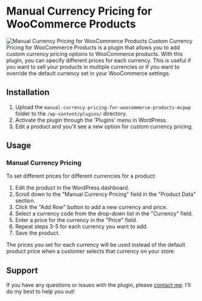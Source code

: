 # Manual Currency Pricing for WooCommerce Products

![Manual Currency Pricing for WooCommerce Products](https://github.com/davidofug/Manual-Currency-Pricing-for-WooCommerce-Products-mcpwp/blob/main/Feature.png)
Custom Currency Pricing for WooCommerce Products is a plugin that allows you to add custom currency pricing options to WooCommerce products. With this plugin, you can specify different prices for each currency. This is useful if you want to sell your products in multiple currencies or if you want to override the default currency set in your WooCommerce settings.

## Installation

1. Upload the `manual-currency-pricing-for-woocommerce-products-mcpwp` folder to the `/wp-content/plugins/` directory.
2. Activate the plugin through the 'Plugins' menu in WordPress.
3. Edit a product and you'll see a new option for custom currency pricing.

## Usage

### Manual Currency Pricing

To set different prices for different currencies for a product:

1. Edit the product in the WordPress dashboard.
2. Scroll down to the "Manual Currency Pricing" field in the "Product Data" section.
3. Click the "Add Row" button to add a new currency and price.
4. Select a currency code from the drop-down list in the "Currency" field.
5. Enter a price for the currency in the "Price" field.
6. Repeat steps 3-5 for each currency you want to add.
7. Save the product.

The prices you set for each currency will be used instead of the default product price when a customer selects that currency on your store.

## Support

If you have any questions or issues with the plugin, please [contact me](https://twitter.com/davidofug). I'll do my best to help you out!
